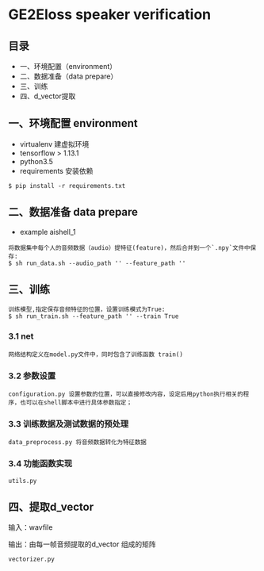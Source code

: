 # GE2Eloss speaker verification

## 目录

- 一、环境配置（environment）
- 二、数据准备（data prepare）
- 三、训练 
- 四、d_vector提取


## 一、环境配置 environment

- virtualenv 建虚拟环境
- tensorflow > 1.13.1
- python3.5
- requirements 安装依赖

```
$ pip install -r requirements.txt
```


## 二、数据准备 data prepare

- example aishell_1

```
将数据集中每个人的音频数据（audio）提特征(feature)，然后合并到一个`.npy`文件中保存:
$ sh run_data.sh --audio_path '' --feature_path ''
```

## 三、训练

```
训练模型,指定保存音频特征的位置，设置训练模式为True:
$ sh run_train.sh --feature_path '' --train True
```

### 3.1 net

```
网络结构定义在model.py文件中，同时包含了训练函数 train()
```
### 3.2 参数设置

```
configuration.py 设置参数的位置，可以直接修改内容，设定后用python执行相关的程序，也可以在shell脚本中进行具体参数指定；
```

### 3.3 训练数据及测试数据的预处理

```
data_preprocess.py 将音频数据转化为特征数据
```

### 3.4 功能函数实现

```
utils.py
```

## 四、提取d_vector

输入：wavfile 

输出：由每一帧音频提取的d_vector 组成的矩阵

```
vectorizer.py
```
